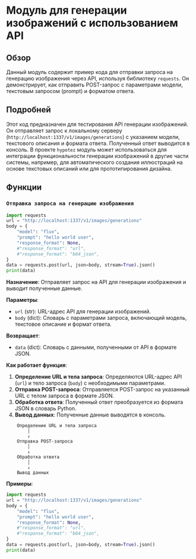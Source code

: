 # Модуль для генерации изображений с использованием API

## Обзор

Данный модуль содержит пример кода для отправки запроса на генерацию изображения через API, используя библиотеку `requests`. Он демонстрирует, как отправить POST-запрос с параметрами модели, текстовым запросом (prompt) и форматом ответа.

## Подробней

Этот код предназначен для тестирования API генерации изображений. Он отправляет запрос к локальному серверу (`http://localhost:1337/v1/images/generations`) с указанием модели, текстового описания и формата ответа. Полученный ответ выводится в консоль. В проекте `hypotez` модуль может использоваться для интеграции функциональности генерации изображений в другие части системы, например, для автоматического создания иллюстраций на основе текстовых описаний или для прототипирования дизайна.

## Функции

### `Отправка запроса на генерацию изображения`

```python
import requests
url = "http://localhost:1337/v1/images/generations"
body = {
    "model": "flux",
    "prompt": "hello world user",
    "response_format": None,
    #"response_format": "url",
    #"response_format": "b64_json",
}
data = requests.post(url, json=body, stream=True).json()
print(data)
```

**Назначение**: Отправляет запрос на API для генерации изображения и выводит полученные данные.

**Параметры**:
- `url` (str): URL-адрес API для генерации изображений.
- `body` (dict): Словарь с параметрами запроса, включающий модель, текстовое описание и формат ответа.

**Возвращает**:
- `data` (dict): Словарь с данными, полученными от API в формате JSON.

**Как работает функция**:

1.  **Определение URL и тела запроса**: Определяются URL-адрес API (`url`) и тело запроса (`body`) с необходимыми параметрами.
2.  **Отправка POST-запроса**: Отправляется POST-запрос на указанный URL с телом запроса в формате JSON.
3.  **Обработка ответа**: Полученный ответ преобразуется из формата JSON в словарь Python.
4.  **Вывод данных**: Полученные данные выводятся в консоль.

```
    Определение URL и тела запроса
        │
        ↓
    Отправка POST-запроса
        │
        ↓
    Обработка ответа
        │
        ↓
    Вывод данных
```

**Примеры**:

```python
import requests
url = "http://localhost:1337/v1/images/generations"
body = {
    "model": "flux",
    "prompt": "hello world user",
    "response_format": None,
    #"response_format": "url",
    #"response_format": "b64_json",
}
data = requests.post(url, json=body, stream=True).json()
print(data)